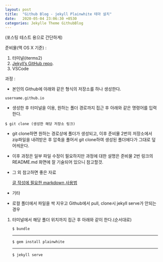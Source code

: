 ```yaml
---
layout: post
title:  "Github Blog - jekyll Plainwhite 테마 설치"
date:   2020-05-04 23:06:30 +0530
categories: Jekylle Theme GithubBlog
---
```


(포스팅 테스트 용으로 간단하게)

준비물(맥 OS X 기준) :
1. 터미널(iterms2)
2. [Jekyll’s GitHub repo][jekyll-gh].
3. VSCode

[jekyll-gh]: https://github.com/thelehhman/plainwhite-jekyll

과정 :
- 본인의 Github에 아래와 같은 형식의 저장소를 하나 생성한다.

```
username.github.io
```
- 생성한 후 터미널을 이용, 원하는 폴더 경로까지 접근 후 아래와 같은 명령어를 입력한다. 
   
```
$ git clone (생성한 해당 저장소 링크)
```
- git clone하면 원하는 경로상에 폴더가 생성되고, 이후 준비물 2번의 저장소에서 zip파일을 내려받은 후 압축을 풀어서 git clone하여 생성된 폴더에다가 그대로 덮어씌운다.
  
- 이후 과정은 일부 파일 수정이 필요하지만 과정에 대한 설명은 준비물 2번 링크의 README.md 화면에 잘 기술되어 있으니 참고할것.

- 그 외 참고하면 좋은 자료
  
   [글 작성에 필요한 markdown 사용법][markdown-use]

[markdown-use]: https://gist.github.com/ihoneymon/652be052a0727ad59601

* 기타
- 로컬 폴더에서 파일을 싹 지우고 Github에서 pull, clone시 jekyll serve가 안되는 경우
1. 터미널에서 해당 폴더 위치까지 접근 후 아래와 같이 한다.(순서대로)
   ```
   $ bundle
   ```
   *****
   ```
   $ gem install plainwhite
   ```
   *****
   ```
   $ jekyll serve
   ```